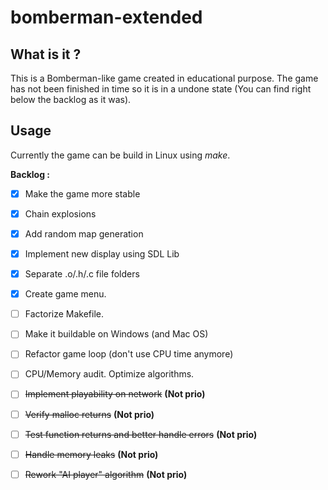# bomberman-extended

## What is it ?

This is a Bomberman-like game created in educational purpose. The game has not been finished in time so it is in a undone state (You can find right below the backlog as it was). 

## Usage

Currently the game can be build in Linux using *make*.

**Backlog :**
- [x] Make the game more stable
- [x] Chain explosions
- [x] Add random map generation
- [x] Implement new display using SDL Lib
- [x] Separate .o/.h/.c file folders
- [x] Create game menu.
- [ ] Factorize Makefile.
- [ ] Make it buildable on Windows (and Mac OS)
- [ ] Refactor game loop (don't use CPU time anymore)
- [ ] CPU/Memory audit. Optimize algorithms.

- [ ] ~~Implement playability on network~~ __(Not prio)__
- [ ] ~~Verify malloc returns~~ __(Not prio)__
- [ ] ~~Test function returns and better handle errors~~ __(Not prio)__
- [ ] ~~Handle memory leaks~~ __(Not prio)__
- [ ] ~~Rework "AI player" algorithm~~ __(Not prio)__
